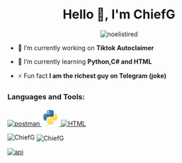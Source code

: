 <h1 align="center">Hello 👋, I'm ChiefG</h1>

<p align="center"> <img src="https://komarev.com/ghpvc/?username=ChiefG&label=Profile%20views&color=0e75b6&style=flat" alt="noelistired" /> </p>

- 🔭 I’m currently working on **Tiktok Autoclaimer**

- 🌱 I’m currently learning **Python,C# and HTML**

- ⚡ Fun fact **I am the richest guy on Telegram (joke)**

<h3 align="left">Languages and Tools:</h3>
<p align="left"> <a href="https://postman.com" target="_blank" rel="noreferrer"> <img src="https://www.vectorlogo.zone/logos/getpostman/getpostman-icon.svg" alt="postman" width="40" height="40"/> </a> <a href="https://www.python.org" target="_blank" rel="noreferrer"> <img src="https://raw.githubusercontent.com/devicons/devicon/master/icons/python/python-original.svg" alt="python" width="40" height="40"/> </a> <a href="https://de.wikipedia.org/wiki/Hypertext_Markup_Language" target="_blank" rel="noreferrer"> <img src="https://upload.wikimedia.org/wikipedia/commons/thumb/6/61/HTML5_logo_and_wordmark.svg/2048px-HTML5_logo_and_wordmark.svg.png" alt="HTML" width="40" height="40"/> </a> </p>

<p><img align="left" src="https://github-readme-stats.vercel.app/api/top-langs?username=ChiefG&show_icons=true&locale=en&layout=compact" alt="ChiefG" /></p>

<p>&nbsp;<img align="center" src="https://github-readme-stats.vercel.app/api?username=ChiefG&show_icons=true&locale=en" alt="ChiefG" /></p>

<p align="left"> <a href="https://api.status.gg/discord/1103600594964447242" target="_blank" rel="noreferrer"> <img src="https://api.status.gg/discord/1103600594964447242" alt="api" width="400" height="100"/> </a> <a
